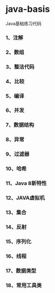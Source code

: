 # java-basis
Java基础练习代码


### 1、注解
### 2、数组
### 3、整洁代码
### 4、比较
### 5、编译
### 6、并发
### 7、数据结构
### 8、异常
### 9、过滤器
### 10、哈希
### 11、Java 8新特性
### 12、JAVA虚拟机
### 13、集合
### 14、反射
### 15、序列化
### 16、线程
### 17、数据类型
### 18、常用工具类

